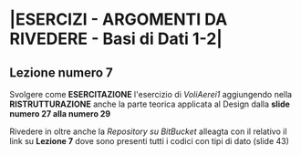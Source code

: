 # |ESERCIZI - ARGOMENTI DA RIVEDERE - Basi di Dati 1-2|

## Lezione numero 7

Svolgere come **ESERCITAZIONE** l'esercizio di *VoliAerei1* aggiungendo nella **RISTRUTTURAZIONE** anche la parte teorica applicata 
al Design dalla **slide numero 27 alla numero 29** 

Rivedere in oltre anche la *Repository su BitBucket* alleagta con il relativo il link su **Lezione 7** dove sono presenti tutti i codici con tipi di dato (slide 43)


